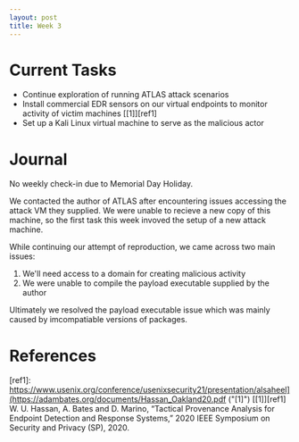 ```yaml
---
layout: post
title: Week 3
---
```

# Current Tasks
* Continue exploration of running ATLAS attack scenarios
* Install commercial EDR sensors on our virtual endpoints to monitor activity of victim machines [[1]][ref1]
* Set up a Kali Linux virtual machine to serve as the malicious actor

# Journal
No weekly check-in due to Memorial Day Holiday. 

We contacted the author of ATLAS after encountering issues accessing the attack VM they supplied. We were unable to recieve a new copy of this machine, so the first task this week invoved the setup of a new attack machine.

While continuing our attempt of reproduction, we came across two main issues: 
1. We'll need access to a domain for creating malicious activity
2. We were unable to compile the payload executable supplied by the author

Ultimately we resolved the payload executable issue which was mainly caused by imcompatiable versions of packages.

# References
[ref1]: https://www.usenix.org/conference/usenixsecurity21/presentation/alsaheel](https://adambates.org/documents/Hassan_Oakland20.pdf ("[1]") 
[[1]][ref1] W. U. Hassan, A. Bates and D. Marino, “Tactical Provenance Analysis for Endpoint Detection and Response Systems,” 2020 IEEE Symposium on Security and Privacy (SP), 2020.
